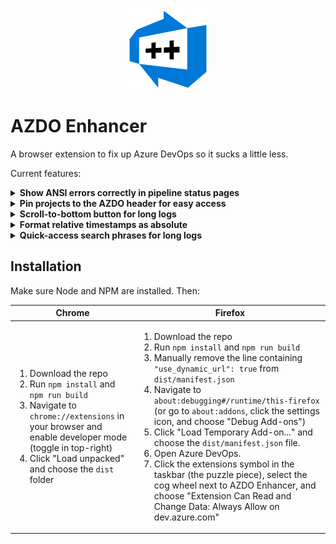 <div align="center"><img src="./assets/ext/icon128.png" /></div>

# AZDO Enhancer

A browser extension to fix up Azure DevOps so it sucks a little less.

Current features:

<details><summary><b> Show ANSI errors correctly in pipeline status pages</b></summary>

![Comparison of pipeline errors containing ANSI escape codes](./docs/pipeline_errors.png)

</details>

<details><summary><b> Pin projects to the AZDO header for easy access</b></summary>

![Screenshot of project pinning](./docs/project_pinning.png)

</details>

<details><summary><b> Scroll-to-bottom button for long logs</b></summary>

![Screenshot of scroll-to-bottom button](./docs/scroll_to_bottom.png)

</details>

<details><summary><b> Format relative timestamps as absolute</b></summary>

![Screenshot of absolute timestamps](./docs/time_display.png)

</details>

<details><summary><b> Quick-access search phrases for long logs</b></summary>

![Screenshot of quick-access search phrases](./docs/search_phrases.png)

</details>

## Installation

Make sure Node and NPM are installed. Then:

<table><thead><tr><th>Chrome</th><th>Firefox</th></tr></thead>
<tbody><tr><td>

1. Download the repo
2. Run `npm install` and `npm run build`
3. Navigate to `chrome://extensions` in your browser and enable developer mode (toggle in top-right)
4. Click "Load unpacked" and choose the `dist` folder

</td><td>

1. Download the repo
1. Run `npm install` and `npm run build`
1. Manually remove the line containing `"use_dynamic_url": true` from `dist/manifest.json`
1. Navigate to `about:debugging#/runtime/this-firefox` (or go to `about:addons`, click the settings icon, and choose "Debug Add-ons")
1. Click "Load Temporary Add-on..." and choose the `dist/manifest.json` file.
1. Open Azure DevOps.
1. Click the extensions symbol in the taskbar (the puzzle piece), select the cog wheel next to AZDO Enhancer, and choose "Extension Can Read and Change Data: Always Allow on dev.azure.com"

</td>
